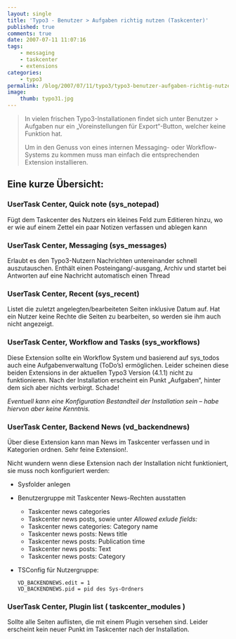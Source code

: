 ```yaml
---
layout: single
title: 'Typo3 - Benutzer > Aufgaben richtig nutzen (Taskcenter)'
published: true
comments: true
date: 2007-07-11 11:07:16
tags:
    - messaging
    - taskcenter
    - extensions
categories:
    - typo3
permalink: /blog/2007/07/11/typo3/typo3-benutzer-aufgaben-richtig-nutzen-taskcenter
image:
    thumb: typo31.jpg
---
```

> In vielen frischen Typo3-Installationen findet sich unter Benutzer > Aufgaben nur ein &#8222;Voreinstellungen für Export&#8220;-Button, welcher keine Funktion hat.
> 
> Um in den Genuss von eines internen Messaging- oder Workflow-Systems zu kommen muss man einfach die entsprechenden Extension installieren.


## Eine kurze Übersicht:

### UserTask Center, **Quick note** (sys_notepad)
  
Fügt dem Taskcenter des Nutzers ein kleines Feld zum Editieren hinzu, wo er wie auf einem Zettel ein paar Notizen verfassen und ablegen kann  
  
### UserTask Center, **Messaging** (sys_messages)
  
Erlaubt es den Typo3-Nutzern Nachrichten untereinander schnell auszutauschen. Enthält einen Posteingang/-ausgang, Archiv und startet bei Antworten auf eine Nachricht automatisch einen Thread  
  
### UserTask Center, **Recent** (sys_recent)
  
Listet die zuletzt angelegten/bearbeiteten Seiten inklusive Datum auf. Hat ein Nutzer keine Rechte die Seiten zu bearbeiten, so werden sie ihm auch nicht angezeigt.  
  
### UserTask Center, **Workflow and Tasks** (sys_workflows)
  
Diese Extension sollte ein Workflow System und basierend auf sys_todos auch eine Aufgabenverwaltung (ToDo&#8217;s) ermöglichen. Leider scheinen diese beiden Extensions in der aktuellen Typo3 Version (4.1.1) nicht zu funktionieren. Nach der Installation erscheint ein Punkt &#8222;Aufgaben&#8220;, hinter dem sich aber nichts verbirgt. Schade!
  
_Eventuell kann eine Konfiguration Bestandteil der Installation sein &#8211; habe hiervon aber keine Kenntnis._  
  
### UserTask Center, **Backend News** (vd_backendnews)
  
Über diese Extension kann man News im Taskcenter verfassen und in Kategorien ordnen. Sehr feine Extension!.
  
Nicht wundern wenn diese Extension nach der Installation nicht funktioniert, sie muss noch konfiguriert werden: 
    
* Sysfolder anlegen
* Benutzergruppe mit Taskcenter News-Rechten ausstatten 

  * Taskcenter news categories
  * Taskcenter news posts, sowie unter _Allowed exlude fields:_
  * Taskcenter news categories: Category name
  * Taskcenter news posts: News title
  * Taskcenter news posts: Publication time
  * Taskcenter news posts: Text
  * Taskcenter news posts: Category
* TSConfig für Nutzergruppe:

  ```typoscript
  VD_BACKENDNEWS.edit = 1
  VD_BACKENDNEWS.pid = pid des Sys-Ordners
  ```

### UserTask Center, **Plugin list** ( taskcenter_modules )

Sollte alle Seiten auflisten, die mit einem Plugin versehen sind. Leider erscheint kein neuer Punkt
 im Taskcenter nach der Installation.